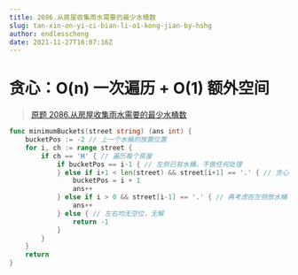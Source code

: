 ```yaml
---
title: 2086.从房屋收集雨水需要的最少水桶数
slug: tan-xin-on-yi-ci-bian-li-o1-kong-jian-by-hshg
author: endlesscheng
date: 2021-11-27T16:07:16Z
---
```

# 贪心：O(n) 一次遍历 + O(1) 额外空间
 
> [原题 2086.从房屋收集雨水需要的最少水桶数](https://leetcode.cn/problems/minimum-number-of-buckets-required-to-collect-rainwater-from-houses)
```go
func minimumBuckets(street string) (ans int) {
	bucketPos := -2 // 上一个水桶的放置位置
	for i, ch := range street {
		if ch == 'H' { // 遍历每个房屋
			if bucketPos == i-1 { // 左侧已有水桶，不做任何处理
			} else if i+1 < len(street) && street[i+1] == '.' { // 贪心：先考虑在右侧放水桶
				bucketPos = i + 1
				ans++
			} else if i > 0 && street[i-1] == '.' { // 再考虑在左侧放水桶
				ans++
			} else { // 左右均无空位，无解
				return -1
			}
		}
	}
	return
}
```
